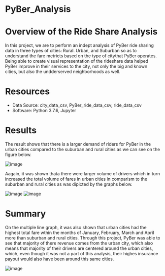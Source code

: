 # PyBer_Analysis

# Overview of the Ride Share Analysis
   
In this project, we are to perform an indept analysis of PyBer ride sharing data in three types of cities: Rural. Urban, and Suburban so as to understand the fare metricts based on the type of citythat PyBer operates. Being able to create visual representation of the rideshare data helped PyBer improve in their services to the city, not only the big and known cities, but also the undderserved neighborhoods as well.
    
# Resources
- Data Source: city_data_csv, PyBer_ride_data_csv, ride_data_csv
- Software: Python 3.7.6, Jupyter

# Results
   
The result shows that there is a larger demand of riders for PyBer in the urban cities compared to the suburban and rural cities as we can see on the figure below.
    
![image](https://user-images.githubusercontent.com/34757498/138544406-a0d9c225-cb15-4c32-9c04-e8b6e605adda.png)

     
Aagain, it was shown thata there were larger volume of drivers which in turn increased the total volume of fares in urban cities in comparism to the suburban and rural cities as was dipicted by the graphs below.
  
![image](https://user-images.githubusercontent.com/34757498/138544477-2548deb0-574f-4c2e-a7dc-95ef1b800f43.png)
![image](https://user-images.githubusercontent.com/34757498/138544482-c530fc3e-16b6-401f-bcef-7ea304894ea6.png)


# Summary
On the multiple line graph, it was also shown that urban cities had the highest total fare wthin the months of January, February, March and April more than suburban and rural cities. Through this project, PyBer was able to see that majority of there revenue comes from the urban city, which also means that majority of their drivers are centered around the urban cities, which, even though it was not a part of this analysis, their highes insurance payout would also have been around this same cities. 

![image](https://user-images.githubusercontent.com/34757498/138544345-74641a07-4ea8-41e4-bffe-6b422191116f.png)


